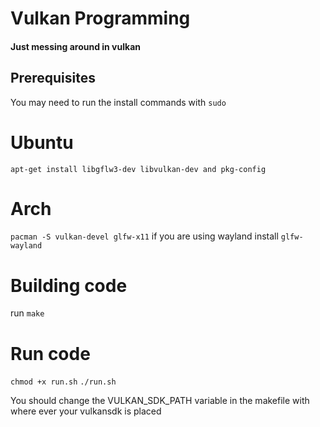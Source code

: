 # Vulkan Programming

#### Just messing around in vulkan

## Prerequisites

You may need to run the install commands with `sudo` 

# Ubuntu
`apt-get install libgflw3-dev libvulkan-dev and pkg-config`

# Arch
`pacman -S vulkan-devel glfw-x11` if you are using wayland install `glfw-wayland` 

# Building code
run `make`

# Run code
`chmod +x run.sh`
`./run.sh`

You should change the VULKAN_SDK_PATH variable in the makefile with where ever your vulkansdk is placed